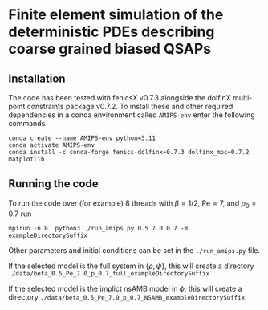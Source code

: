 # Finite element simulation of the deterministic PDEs describing coarse grained biased QSAPs

## Installation

The code has been tested with fenicsX v0.7.3 alongside the dolfinX multi-point constraints package v0.7.2. To install these and other required dependencies in a conda environment called `AMIPS-env` enter the following commands

```
conda create --name AMIPS-env python=3.11
conda activate AMIPS-env
conda install -c conda-forge fenics-dolfinx=0.7.3 dolfinx_mpc=0.7.2 matplotlib
```

## Running the code

To run the code over (for example) 8 threads with $\beta = 1/2$, $\text{Pe}=7$, and $\rho_0=0.7$ run

`mpirun -n 8  python3 ./run_amips.py 0.5 7.0 0.7 -m exampleDirectorySuffix`

Other parameters and initial conditions can be set in the `./run_amips.py` file.

If the selected model is the full system in $\{\rho,\psi\}$, this will create a directory `./data/beta_0.5_Pe_7.0_p_0.7_full_exampleDirectorySuffix`

If the selected model is the implict nsAMB model in $\phi$, this will create a directory `./data/beta_0.5_Pe_7.0_p_0.7_NSAMB_exampleDirectorySuffix`